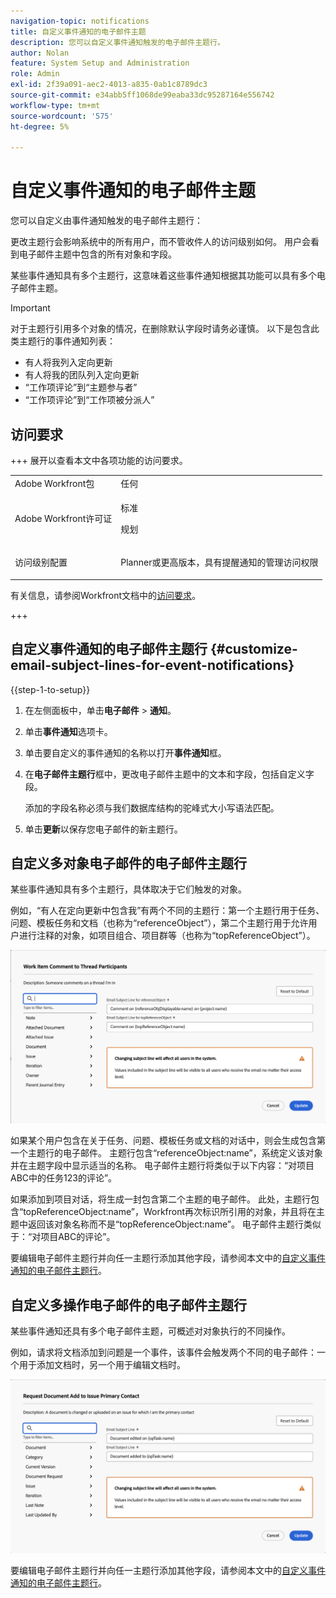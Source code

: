 ```yaml
---
navigation-topic: notifications
title: 自定义事件通知的电子邮件主题
description: 您可以自定义事件通知触发的电子邮件主题行。
author: Nolan
feature: System Setup and Administration
role: Admin
exl-id: 2f39a091-aec2-4013-a835-0ab1c8789dc3
source-git-commit: e34abb5ff1068de99eaba33dc95287164e556742
workflow-type: tm+mt
source-wordcount: '575'
ht-degree: 5%

---
```


# 自定义事件通知的电子邮件主题

您可以自定义由事件通知触发的电子邮件主题行：

更改主题行会影响系统中的所有用户，而不管收件人的访问级别如何。 用户会看到电子邮件主题中包含的所有对象和字段。

某些事件通知具有多个主题行，这意味着这些事件通知根据其功能可以具有多个电子邮件主题。

>[!IMPORTANT]
>
>对于主题行引用多个对象的情况，在删除默认字段时请务必谨慎。 以下是包含此类主题行的事件通知列表：
>
>* 有人将我列入定向更新
>* 有人将我的团队列入定向更新
>* “工作项评论”到“主题参与者”
>* “工作项评论”到“工作项被分派人”
>

## 访问要求

+++ 展开以查看本文中各项功能的访问要求。

<table style="table-layout:auto"> 
 <col> 
 </col> 
 <col> 
 </col> 
 <tbody> 
  <tr> 
   <td role="rowheader">Adobe Workfront包</td> 
   <td>任何</td> 
  </tr> 
  <tr> 
   <td role="rowheader">Adobe Workfront许可证</td> 
   <td>
   <p>标准</p>
   <p>规划</p>
   </td> 
  </tr> 
  <tr> 
   <td role="rowheader">访问级别配置</td> 
   <td> <p>Planner或更高版本，具有提醒通知的管理访问权限</p> </td> 
  </tr> 
 </tbody> 
</table>

有关信息，请参阅Workfront文档中的[访问要求](/help/quicksilver/administration-and-setup/add-users/access-levels-and-object-permissions/access-level-requirements-in-documentation.md)。

+++

## 自定义事件通知的电子邮件主题行 {#customize-email-subject-lines-for-event-notifications}

{{step-1-to-setup}}

1. 在左侧面板中，单击&#x200B;**电子邮件** > **通知**。

1. 单击&#x200B;**事件通知**&#x200B;选项卡。
1. 单击要自定义的事件通知的名称以打开&#x200B;**事件通知**&#x200B;框。
1. 在&#x200B;**电子邮件主题行**&#x200B;框中，更改电子邮件主题中的文本和字段，包括自定义字段。

   添加的字段名称必须与我们数据库结构的驼峰式大小写语法匹配。<!--For more information about how our objects and their fields are named in the Workfront database, see the [Adobe Workfront API](../../../wf-api/workfront-api.md).-->

1. 单击&#x200B;**更新**&#x200B;以保存您电子邮件的新主题行。

## 自定义多对象电子邮件的电子邮件主题行

某些事件通知具有多个主题行，具体取决于它们触发的对象。

例如，“有人在定向更新中包含我”有两个不同的主题行：第一个主题行用于任务、问题、模板任务和文档（也称为“referenceObject”），第二个主题行用于允许用户进行注释的对象，如项目组合、项目群等（也称为“topReferenceObject”）。

![事件不是多个主题行](assets/ev-multiple-subject.png)

如果某个用户包含在关于任务、问题、模板任务或文档的对话中，则会生成包含第一个主题行的电子邮件。 主题行包含“referenceObject:name”，系统定义该对象并在主题字段中显示适当的名称。 电子邮件主题行将类似于以下内容：“对项目ABC中的任务123的评论”。

如果添加到项目对话，将生成一封包含第二个主题的电子邮件。 此处，主题行包含“topReferenceObject:name”，Workfront再次标识所引用的对象，并且将在主题中返回该对象名称而不是“topReferenceObject:name”。 电子邮件主题行类似于：“对项目ABC的评论”。

要编辑电子邮件主题行并向任一主题行添加其他字段，请参阅本文中的[自定义事件通知的电子邮件主题行](#customize-email-subject-lines-for-event-notifications)。

## 自定义多操作电子邮件的电子邮件主题行

某些事件通知还具有多个电子邮件主题，可概述对对象执行的不同操作。

例如，请求将文档添加到问题是一个事件，该事件会触发两个不同的电子邮件：一个用于添加文档时，另一个用于编辑文档时。



![事件不是多个主题行](assets/Ev-not-mult-subj-lines.png)

要编辑电子邮件主题行并向任一主题行添加其他字段，请参阅本文中的[自定义事件通知的电子邮件主题行](#customize-email-subject-lines-for-event-notifications)。

